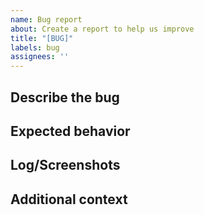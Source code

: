 ```yaml
---
name: Bug report
about: Create a report to help us improve
title: "[BUG]"
labels: bug
assignees: ''
---
```


## Describe the bug

[//]: # "A clear and concise description of what the bug is."

## Expected behavior

[//]: # "A clear and concise description of what you expected to happen."

## Log/Screenshots

[//]: # "If applicable, add screenshots to help explain your problem."

## Additional context

[//]: # "Add any other context about the problem here."
